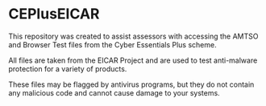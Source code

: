 # CEPlusEICAR

This repository was created to assist assessors with accessing the AMTSO and Browser Test files from the Cyber Essentials Plus scheme. 

All files are taken from the EICAR Project and are used to test anti-malware protection for a variety of products. 

These files may be flagged by antivirus programs, but they do not contain any malicious code and cannot cause damage to your systems. 
